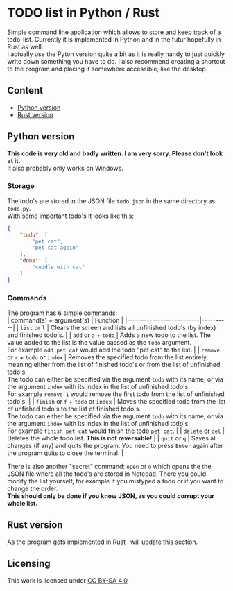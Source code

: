 # TODO list in Python / Rust

Simple command line application which allows to store and keep track of a todo-list. Currently it is implemented in Python and in the futur hopefully in Rust as well.  
I actually use the Pyton version quite a bit as it is really handy to just quickly write down something you have to do. I also recommend creating a shortcut to the program and placing it somewhere accessible, like the desktop.

## Content
- [Python version](#python-version)
- [Rust version](#rust-version)

## Python version
__This code is very old and badly written. I am very sorry. Please don't look at it.__   
It also probably only works on Windows.

### Storage
The todo's are stored in the JSON file `todo.json` in the same directory as `todo.py`.  
With some important todo's it looks like this:
```json
{
    "todo": [
        "pet cat",
        "pet cat again"
    ],
    "done": [
        "cuddle with cat"
    ]
}
```

### Commands

The program has 6 simple commands:  
| command(s) + argument(s) | Function |
|--------------------------|----------|
| `list` or `l` | Clears the screen and lists all unfinished todo's (by index) and finished todo's. |
| `add` or `a` + `todo` | Adds a new todo to the list. The value added to the list is the value passed as the `todo` argument. <br> For example `add pet cat` would add the todo "pet cat" to the list. |
| `remove` or `r` + `todo` or `index` | Removes the specified todo from the list entirely, meaning either from the list of finished todo's or from the list of unfinished todo's. <br> The todo can either be specified via the argument `todo` with its name, or via the argument `index` with its index in the list of unfinished todo's. <br> For example `remove 1` would remove the first todo from the list of unfinished todo's. |
| `finish` or `f` + `todo` or `index` | Moves the specified todo from the list of unfished todo's to the list of finished todo's. <br> The todo can either be specified via the argument `todo` with its name, or via the argument `index` with its index in the list of unfinished todo's. <br> For example `finish pet cat` would finish the todo `pet cat`. |
| `delete` or `del` | Deletes the whole todo list. __This is not reversable!__  |
| `quit` or `q` | Saves all changes (if any) and quits the program. You need to press `Enter` again after the program quits to close the terminal. |

There is also another "secret" command: `open` or `o` which opens the the JSON file  where all the todo's are stored in Notepad. There you could modify the list yourself, for example if you mistyped a todo or if you want to change the order.  
__This should only be done if you know JSON, as you could corrupt your whole list.__

## Rust version
As the program gets implemented in Rust i will update this section.

## Licensing
This work is licensed under [CC BY-SA 4.0](https://creativecommons.org/licenses/by-sa/4.0/)